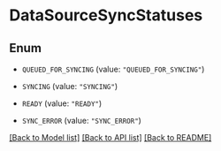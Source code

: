# DataSourceSyncStatuses

## Enum


* `QUEUED_FOR_SYNCING` (value: `"QUEUED_FOR_SYNCING"`)

* `SYNCING` (value: `"SYNCING"`)

* `READY` (value: `"READY"`)

* `SYNC_ERROR` (value: `"SYNC_ERROR"`)


[[Back to Model list]](../README.md#documentation-for-models) [[Back to API list]](../README.md#documentation-for-api-endpoints) [[Back to README]](../README.md)



